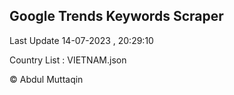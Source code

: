 

## Google Trends Keywords Scraper 
 
Last Update 14-07-2023 , 20:29:10

Country List :
VIETNAM.json



© Abdul Muttaqin 
